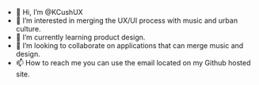 - 👋 Hi, I’m @KCushUX
- 👀 I’m interested in merging the UX/UI process with music and urban culture.
- 🌱 I’m currently learning product design.
- 💞️ I’m looking to collaborate on applications that can merge music and design.
- 📫 How to reach me you can use the email located on my Github hosted site.

<!---
KCushUX/KCushUX is a ✨ special ✨ repository because its `README.md` (this file) appears on your GitHub profile.
You can click the Preview link to take a look at your changes.
--->
